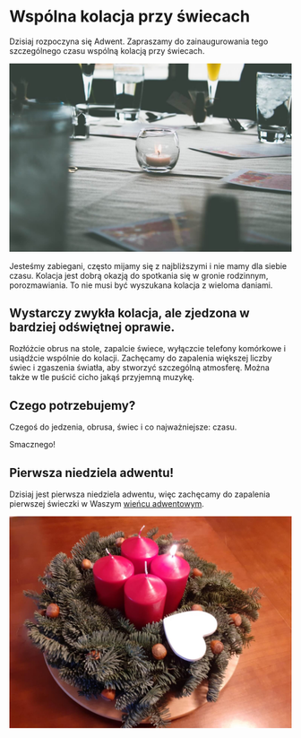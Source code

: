 # Wspólna kolacja przy świecach

Dzisiaj rozpoczyna się Adwent. Zapraszamy do zainaugurowania tego szczególnego czasu wspólną kolacją przy świecach.

![Kolacja](/img/2020-11-29.jpg)

Jesteśmy zabiegani, często mijamy się z najbliższymi i nie mamy dla siebie czasu. Kolacja jest dobrą okazją do spotkania się w gronie rodzinnym, porozmawiania. To nie musi być wyszukana kolacja z wieloma daniami. 

## Wystarczy zwykła kolacja, ale zjedzona w bardziej odświętnej oprawie. 

Rozłóżcie obrus na stole, zapalcie świece, wyłączcie telefony komórkowe i usiądźcie wspólnie do kolacji. Zachęcamy do zapalenia większej liczby świec i zgaszenia światła, aby stworzyć szczególną atmosferę. Można także w tle puścić cicho jakąś przyjemną muzykę. 

## Czego potrzebujemy?

Czegoś do jedzenia, obrusa, świec i co najważniejsze: czasu.

Smacznego!

## Pierwsza niedziela adwentu!

Dzisiaj jest pierwsza niedziela adwentu, więc zachęcamy do zapalenia pierwszej świeczki w Waszym [wieńcu adwentowym](/wieniec/).

![Wieniec](/img/adwent-1.jpg)

